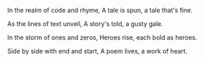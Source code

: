 In the realm of code and rhyme,
A tale is spun, a tale that's fine.

As the lines of text unveil,
A story's told, a gusty gale.

In the storm of ones and zeros,
Heroes rise, each bold as heroes.

Side by side with end and start,
A poem lives, a work of heart.
